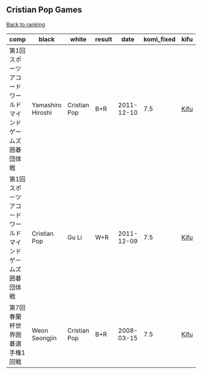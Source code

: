 ## Cristian Pop Games

[Back to ranking](index.md)




| **comp** | **black** | **white** | **result** | **date** | **komi_fixed** | **kifu** | 
| --- | --- | --- | --- | --- | --- | --- |
| 第1回スポーツアコードワールドマインドゲームズ囲碁団体戦 | Yamashiro Hiroshi | Cristian Pop | B+R | 2011-12-10 | 7.5 | [Kifu](https://kifudepot.net/kifucontents.php?id=0Bc08WMnQEZ2UU5M7YpSFA%3D%3D) | 
| 第1回スポーツアコードワールドマインドゲームズ囲碁団体戦 | Cristian Pop | Gu Li | W+R | 2011-12-09 | 7.5 | [Kifu](https://kifudepot.net/kifucontents.php?id=jzUPOHfA6ZuyGNvhQAdtkA%3D%3D) | 
| 第7回春蘭杯世界囲碁選手権1回戦 | Weon Seongjin | Cristian Pop | B+R | 2008-03-15 | 7.5 | [Kifu](https://kifudepot.net/kifucontents.php?id=KgMP2Uk0kDO9cd8%2BkkELmw%3D%3D) |




